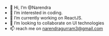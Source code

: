 - 👋 Hi, I’m @Narendra
- 👀 I’m interested in coding.
- 🌱 I’m currently working on ReactJS.
- 💞️ I’m looking to collaborate on UI technologies
- 📫 reach me on narendragurram3@gmail.com

<!---
NarendraByte/NarendraByte is a ✨ special ✨ repository because its `README.md` (this file) appears on your GitHub profile.
You can click the Preview link to take a look at your changes.
--->
